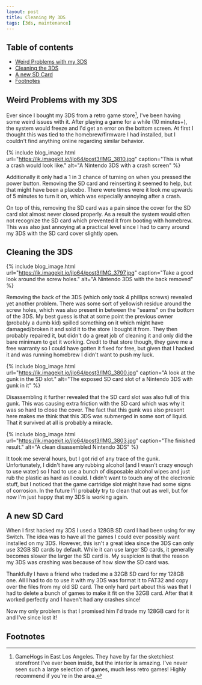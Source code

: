 ```yaml
---
layout: post
title: Cleaning My 3DS
tags: [3ds, maintenance]
---
```


## Table of contents
- [Weird Problems with my 3DS](#weird-problems-with-my-3ds)
- [Cleaning the 3DS](#cleaning-the-3ds)
- [A new SD Card](#a-new-sd-card)
- [Footnotes](#footnotes)

## Weird Problems with my 3DS

Ever since I bought my 3DS from a retro game store[^1], I've been having some weird issues with it.
After playing a game for a while (10 minutes+), the system would freeze and I'd get an error on the bottom screen.
At first I thought this was tied to the homebrew/firmware I had installed, but I couldn't find anything online regarding similar behavior.

{% include blog_image.html url="https://ik.imagekit.io/jlo64/post3/IMG_3810.jpg" caption="This is what a crash would look like." alt="A Nintendo 3DS with a crash screen" %}

Additionally it only had a 1 in 3 chance of turning on when you pressed the power button.
Removing the SD card and reinserting it seemed to help, but that might have been a placebo.
There were times were it look me upwards of 5 minutes to turn it on, which was especially annoying after a crash.

On top of this, removing the SD card was a pain since the cover for the SD card slot almost never closed properly.
As a result the system would often not recognize the SD card which prevented it from booting with homebrew.
This was also just annoying at a practical level since I had to carry around my 3DS with the SD card cover slightly open.

## Cleaning the 3DS

{% include blog_image.html url="https://ik.imagekit.io/jlo64/post3/IMG_3797.jpg" caption="Take a good look around the screw holes." alt="A Nintendo 3DS with the back removed" %}

Removing the back of the 3DS (which only took 4 phillips screws) revealed yet another problem.
There was some sort of yellowish residue around the screw holes, which was also present in between the "seams" on the bottom of the 3DS.
My best guess is that at some point the previous owner (probably a dumb kid) spilled something on it which might have damaged/broken it and sold it to the store I bought it from.
They then probably repaired it, but didn't do a great job of cleaning it and only did the bare minimum to get it working.
Credit to that store though, they gave me a free warranty so I could have gotten it fixed for free, but given that I hacked it and was running homebrew I didn't want to push my luck.

{% include blog_image.html url="https://ik.imagekit.io/jlo64/post3/IMG_3800.jpg" caption="A look at the gunk in the SD slot." alt="The exposed SD card slot of a Nintendo 3DS with gunk in it" %}

Disassembling it further revealed that the SD card slot was also full of this gunk.
This was causing extra friction with the SD card which was why it was so hard to close the cover.
The fact that this gunk was also present here makes me think that this 3DS was submerged in some sort of liquid.
That it survived at all is probably a miracle.

{% include blog_image.html url="https://ik.imagekit.io/jlo64/post3/IMG_3803.jpg" caption="The finished result." alt="A clean disassembled Nintendo 3DS" %}

It took me several hours, but I got rid of any trace of the gunk.
Unfortunately, I didn't have any rubbing alcohol (and I wasn't crazy enough to use water) so I had to use a bunch of disposable alcohol wipes and just rub the plastic as hard as I could.
I didn't want to touch any of the electronic stuff, but I noticed that the game cartridge slot might have had some signs of corrosion.
In the future I'll probably try to clean that out as well, but for now I'm just happy that my 3DS is working again.

## A new SD Card

When I first hacked my 3DS I used a 128GB SD card I had been using for my Switch.
The idea was to have all the games I could ever possibly want installed on my 3DS.
However, this isn't a great idea since the 3DS can only use 32GB SD cards by default.
While it can use larger SD cards, it generally becomes slower the larger the SD card is.
My suspicion is that the reason my 3DS was crashing was because of how slow the SD card was.

Thankfully I have a friend who traded me a 32GB SD card for my 128GB one.
All I had to do to use it with my 3DS was format it to FAT32 and copy over the files from my old SD card.
The only hard part about this was that I had to delete a bunch of games to make it fit on the 32GB card.
After that it worked perfectly and I haven't had any crashes since!

Now my only problem is that I promised him I'd trade my 128GB card for it and I've since lost it!

## Footnotes

[^1]: GameHogs in East Los Angeles. They have by far the sketchiest storefront I've ever been inside, but the interior is amazing. I've never seen such a large selection of games, much less retro games! Highly recommend if you're in the area.